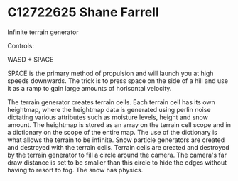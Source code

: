 C12722625 Shane Farrell
=======================

Infinite terrain generator

Controls:

WASD + SPACE

SPACE is the primary method of propulsion and will launch you at high speeds downwards. The trick is to press space on the side of a hill and use it as a ramp to gain large amounts of horisontal velocity.


The terrain generator creates terrain cells. Each terrain cell has its own heightmap, where the heightmap data is generated using perlin noise dictating various attributes such as moisture levels, height and snow amount. The heightmap is stored as an array on the terrain cell scope and in a dictionary on the scope of the entire map. The use of the dictionary is what allows the terrain to be infinite. Snow particle generators are created and destroyed with the terrain cells. Terrain cells are created and destroyed by the terrain generator to fill a circle around the camera. The camera's far draw distance is set to be smaller than this circle to hide the edges without having to resort to fog. The snow has physics.